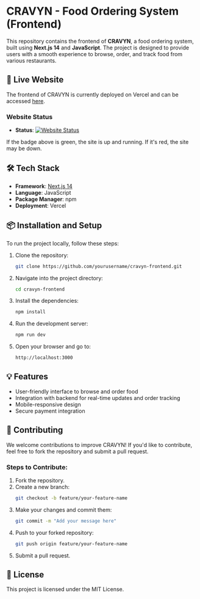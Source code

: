 # CRAVYN - Food Ordering System (Frontend)

This repository contains the frontend of **CRAVYN**, a food ordering system, built using **Next.js 14** and **JavaScript**. The project is designed to provide users with a smooth experience to browse, order, and track food from various restaurants.

## 🚀 Live Website

The frontend of CRAVYN is currently deployed on Vercel and can be accessed [here](https://cravyn-web-frontend.vercel.app).

### Website Status

- **Status**: [![Website Status](https://img.shields.io/website?url=https%3A%2F%2Fcravyn-web-frontend.vercel.app)](https://cravyn-web-frontend.vercel.app)

If the badge above is green, the site is up and running. If it's red, the site may be down.

## 🛠️ Tech Stack

- **Framework**: [Next.js 14](https://nextjs.org/)
- **Language**: JavaScript
- **Package Manager**: npm
- **Deployment**: Vercel

## 📦 Installation and Setup

To run the project locally, follow these steps:

1. Clone the repository:

   ```bash
   git clone https://github.com/yourusername/cravyn-frontend.git
   ```

2. Navigate into the project directory:

   ```bash
   cd cravyn-frontend
   ```

3. Install the dependencies:

   ```bash
   npm install
   ```

4. Run the development server:

   ```bash
   npm run dev
   ```

5. Open your browser and go to:
   ```bash
   http://localhost:3000
   ```

## 💡 Features

- User-friendly interface to browse and order food
- Integration with backend for real-time updates and order tracking
- Mobile-responsive design
- Secure payment integration

## 🤝 Contributing

We welcome contributions to improve CRAVYN! If you'd like to contribute, feel free to fork the repository and submit a pull request.

### Steps to Contribute:

1. Fork the repository.
2. Create a new branch:
   ```bash
   git checkout -b feature/your-feature-name
   ```
3. Make your changes and commit them:
   ```bash
   git commit -m "Add your message here"
   ```
4. Push to your forked repository:
   ```bash
   git push origin feature/your-feature-name
   ```
5. Submit a pull request.

## 📄 License

This project is licensed under the MIT License.

